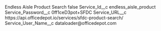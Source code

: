 <?xml version="1.0" encoding="UTF-8"?>
<CustomMetadata xmlns="http://soap.sforce.com/2006/04/metadata" xmlns:xsi="http://www.w3.org/2001/XMLSchema-instance" xmlns:xsd="http://www.w3.org/2001/XMLSchema">
    <label>Endless Aisle Product Search</label>
    <protected>false</protected>
    <values>
        <field>Service_Id__c</field>
        <value xsi:type="xsd:string">endless_aisle_product</value>
    </values>
    <values>
        <field>Service_Password__c</field>
        <value xsi:type="xsd:string">0ff1ceD3pot+SFDC</value>
    </values>
    <values>
        <field>Service_URL__c</field>
        <value xsi:type="xsd:string">https://api.officedepot.io/services/sfdc-product-search/</value>
    </values>
    <values>
        <field>Service_User_Name__c</field>
        <value xsi:type="xsd:string">dataloader@officedepot.com</value>
    </values>
</CustomMetadata>

